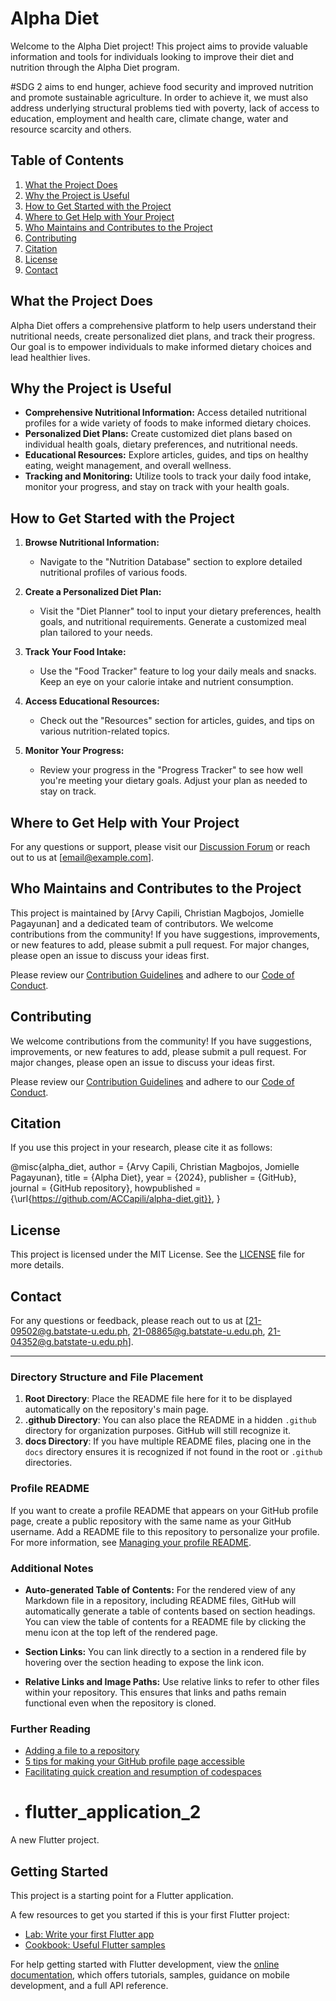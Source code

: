 # Alpha Diet 

Welcome to the Alpha Diet project! This project aims to provide valuable information and tools for individuals looking to improve their
diet and nutrition through the Alpha Diet program.

#SDG 2 aims to end hunger, achieve food security and improved nutrition and promote sustainable agriculture. In order to achieve 
it, we must also address underlying structural problems tied with poverty, lack of access to education, employment and health care, 
climate change, water and resource scarcity and others.

## Table of Contents
1. [What the Project Does](#what-the-project-does)
2. [Why the Project is Useful](#why-the-project-is-useful)
3. [How to Get Started with the Project](#how-to-get-started-with-the-project)
4. [Where to Get Help with Your Project](#where-to-get-help-with-your-project)
5. [Who Maintains and Contributes to the Project](#who-maintains-and-contributes-to-the-project)
6. [Contributing](#contributing)
7. [Citation](#citation)
8. [License](#license)
9. [Contact](#contact)

## What the Project Does

Alpha Diet offers a comprehensive platform to help users understand their nutritional needs, create personalized diet plans, and track their progress. Our goal is to empower individuals to make informed dietary choices and lead healthier lives.

## Why the Project is Useful

- **Comprehensive Nutritional Information:** Access detailed nutritional profiles for a wide variety of foods to make informed dietary choices.
- **Personalized Diet Plans:** Create customized diet plans based on individual health goals, dietary preferences, and nutritional needs.
- **Educational Resources:** Explore articles, guides, and tips on healthy eating, weight management, and overall wellness.
- **Tracking and Monitoring:** Utilize tools to track your daily food intake, monitor your progress, and stay on track with your health goals.

## How to Get Started with the Project

1. **Browse Nutritional Information:**
   - Navigate to the "Nutrition Database" section to explore detailed nutritional profiles of various foods.
   
2. **Create a Personalized Diet Plan:**
   - Visit the "Diet Planner" tool to input your dietary preferences, health goals, and nutritional requirements. Generate a customized meal plan tailored to your needs.

3. **Track Your Food Intake:**
   - Use the "Food Tracker" feature to log your daily meals and snacks. Keep an eye on your calorie intake and nutrient consumption.

4. **Access Educational Resources:**
   - Check out the "Resources" section for articles, guides, and tips on various nutrition-related topics.

5. **Monitor Your Progress:**
   - Review your progress in the "Progress Tracker" to see how well you're meeting your dietary goals. Adjust your plan as needed to stay on track.

## Where to Get Help with Your Project

For any questions or support, please visit our [Discussion Forum](https://github.com/username/alpha-diet-food-nutrition/discussions) or reach out to us at [email@example.com].

## Who Maintains and Contributes to the Project

This project is maintained by [Arvy Capili, Christian Magbojos, Jomielle Pagayunan] and a dedicated team of contributors. We welcome contributions from the community! If you have suggestions, improvements, or new features to add, please submit a pull request. For major changes, please open an issue to discuss your ideas first.

Please review our [Contribution Guidelines](docs/CONTRIBUTING.md) and adhere to our [Code of Conduct](docs/CODE_OF_CONDUCT.md).

## Contributing

We welcome contributions from the community! If you have suggestions, improvements, or new features to add, please submit a pull request. For major changes, please open an issue to discuss your ideas first.

Please review our [Contribution Guidelines](docs/CONTRIBUTING.md) and adhere to our [Code of Conduct](docs/CODE_OF_CONDUCT.md).

## Citation

If you use this project in your research, please cite it as follows:

@misc{alpha_diet,
author = {Arvy Capili, Christian Magbojos, Jomielle Pagayunan},
title = {Alpha Diet},
year = {2024},
publisher = {GitHub},
journal = {GitHub repository},
howpublished = {\url{https://github.com/ACCapili/alpha-diet.git}},
}


## License

This project is licensed under the MIT License. See the [LICENSE](LICENSE) file for more details.

## Contact

For any questions or feedback, please reach out to us at [21-09502@g.batstate-u.edu.ph, 21-08865@g.batstate-u.edu.ph, 21-04352@g.batstate-u.edu.ph].

---

### Directory Structure and File Placement

1. **Root Directory**: Place the README file here for it to be displayed automatically on the repository's main page.
2. **.github Directory**: You can also place the README in a hidden `.github` directory for organization purposes. GitHub will still recognize it.
3. **docs Directory**: If you have multiple README files, placing one in the `docs` directory ensures it is recognized if not found in the root or `.github` directories.

### Profile README

If you want to create a profile README that appears on your GitHub profile page, create a public repository with the same name as your GitHub username. Add a README file to this repository to personalize your profile. For more information, see [Managing your profile README](https://docs.github.com/en/github/setting-up-and-managing-your-github-profile/managing-your-profile-readme).

### Additional Notes

- **Auto-generated Table of Contents:** For the rendered view of any Markdown file in a repository, including README files, GitHub will automatically generate a table of contents based on section headings. You can view the table of contents for a README file by clicking the menu icon at the top left of the rendered page.
  
- **Section Links:** You can link directly to a section in a rendered file by hovering over the section heading to expose the link icon.

- **Relative Links and Image Paths:** Use relative links to refer to other files within your repository. This ensures that links and paths remain functional even when the repository is cloned.

### Further Reading

- [Adding a file to a repository](https://docs.github.com/en/github/managing-files-in-a-repository/adding-a-file-to-a-repository)
- [5 tips for making your GitHub profile page accessible](https://github.blog/2020-09-15-make-your-github-profile-stand-out-with-pinned-repositories-and-more/)
- [Facilitating quick creation and resumption of codespaces](https://docs.github.com/en/github/developing-online-with-github-codespaces/facilitating-quick-creation-and-resumption-of-codespaces)
- # flutter_application_2

A new Flutter project.

## Getting Started

This project is a starting point for a Flutter application.

A few resources to get you started if this is your first Flutter project:

- [Lab: Write your first Flutter app](https://docs.flutter.dev/get-started/codelab)
- [Cookbook: Useful Flutter samples](https://docs.flutter.dev/cookbook)

For help getting started with Flutter development, view the
[online documentation](https://docs.flutter.dev/), which offers tutorials,
samples, guidance on mobile development, and a full API reference.

